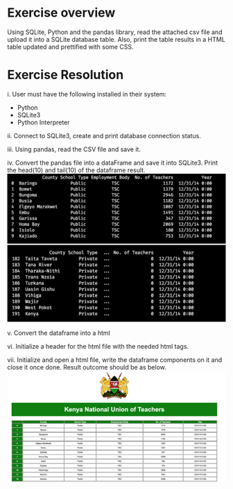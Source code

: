 # Exercise overview
Using SQLite, Python and the pandas library, read the attached csv file and upload it into a SQLite database table. Also, print the table results in a HTML table updated and prettified with some CSS. 


# Exercise Resolution
i. User must have the following installed in their system: 
  - Python
  - SQLite3
  - Python Interpreter
  
ii. Connect to SQLite3, create and print database connection status.

iii. Using pandas, read the CSV file and save it.

iv. Convert the pandas file into a dataFrame and save it into SQLite3. Print the head(10) and tail(10) of the dataframe result. 
![Head]( https://github.com/Jomondi/SQLite3_PandasProject/blob/main/Head.png)
![Tail]( https://github.com/Jomondi/SQLite3_PandasProject/blob/main/Tail.png)

v. Convert the dataframe into a html

vi. Initialize a header for the html file with the needed html tags.

vii. Initialize and open a html file, write the dataframe components on it and close it once done. Result outcome should be as below.
![HTML_Results.png](https://github.com/Jomondi/SQLite3_PandasProject/blob/main/HTML_Results.png)
